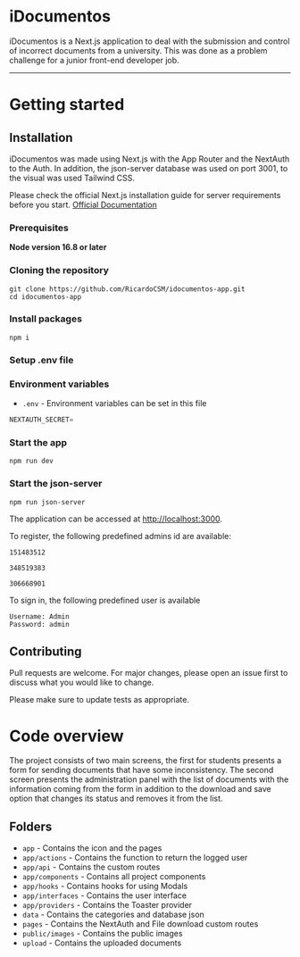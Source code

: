 # iDocumentos

iDocumentos is a Next.js application to deal with the submission and control of incorrect documents from a university. This was done as a problem challenge for a junior front-end developer job.

----------

# Getting started

## Installation

iDocumentos was made using Next.js with the App Router and the NextAuth to the Auth. In addition, the json-server database was used on port 3001, to the visual was used Tailwind CSS.

Please check the official Next.js installation guide for server requirements before you start. [Official Documentation](https://nextjs.org/docs/getting-started/installation)

### Prerequisites

**Node version 16.8 or later**

### Cloning the repository

```shell
git clone https://github.com/RicardoCSM/idocumentos-app.git
cd idocumentos-app
```

### Install packages

```shell
npm i
```

### Setup .env file

### Environment variables

- `.env` - Environment variables can be set in this file

```js
NEXTAUTH_SECRET=
```

### Start the app

```shell
npm run dev
```

### Start the json-server

```shell
npm run json-server
```

The application can be accessed at [http://localhost:3000](http://localhost:3000).

To register, the following predefined admins id are available:

```shell
151483512

348519383

306668901
```

To sign in, the following predefined user is available

```shell
Username: Admin
Password: admin
```

## Contributing

Pull requests are welcome. For major changes, please open an issue first
to discuss what you would like to change.

Please make sure to update tests as appropriate.

# Code overview

The project consists of two main screens, the first for students presents a form for sending documents that have some inconsistency. The second screen presents the administration panel with the list of documents with the information coming from the form in addition to the download and save option that changes its status and removes it from the list.

## Folders

- `app` - Contains the icon and the pages
- `app/actions` - Contains the function to return the logged user
- `app/api` - Contains the custom routes
- `app/components` - Contains all project components
- `app/hooks` - Contains hooks for using Modals
- `app/interfaces` - Contains the user interface
- `app/providers` - Contains the Toaster provider
- `data` - Contains the categories and database json
- `pages` - Contains the NextAuth and File download custom routes
- `public/images` - Contains the public images
- `upload` - Contains the uploaded documents
